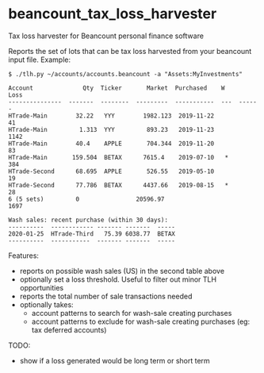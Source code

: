 # beancount_tax_loss_harvester
Tax loss harvester for Beancount personal finance software

Reports the set of lots that can be tax loss harvested from your beancount input file.
Example:


```
$ ./tlh.py ~/accounts/accounts.beancount -a "Assets:MyInvestments"

Account              Qty  Ticker       Market  Purchased    W      Loss
---------------  -------  --------  ---------  -----------  ---  ------
HTrade-Main        32.22   YYY        1982.123  2019-11-22           41
HTrade-Main         1.313  YYY         893.23   2019-11-23         1142
HTrade-Main        40.4    APPLE       704.344  2019-11-20           83
HTrade-Main       159.504  BETAX      7615.4    2019-07-10   *      384
HTrade-Second      68.695  APPLE       526.55   2019-05-10           19
HTrade-Second      77.786  BETAX      4437.66   2019-08-15   *       28
6 (5 sets)         0                20596.97                       1697

Wash sales: recent purchase (within 30 days):
----------  ------------ ------- -------  -----
2020-01-25  HTrade-Third   75.39 6038.77  BETAX
----------  -----------  ------- -------  -----
```

Features:
- reports on possible wash sales (US) in the second table above
- optionally set a loss threshold. Useful to filter out minor TLH opportunities
- reports the total number of sale transactions needed
- optionally takes:
  - account patterns to search for wash-sale creating purchases
  - account patterns to exclude for wash-sale creating purchases (eg: tax deferred
    accounts)

TODO:
- show if a loss generated would be long term or short term
